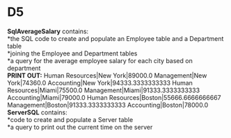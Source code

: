 # D5
**SqlAverageSalary** contains:<br> 
*the SQL code to create and populate an Employee table and a Department table<br> 
*joining the Employee and Department tables<br>
*a query for the average employee salary for each city based on department<br> 
**PRINT OUT:**
Human Resources|New York|89000.0
Management|New York|74360.0
Accounting|New York|94333.3333333333
Human Resources|Miami|75500.0
Management|Miami|91333.3333333333
Accounting|Miami|79000.0
Human Resources|Boston|55666.6666666667
Management|Boston|91333.3333333333
Accounting|Boston|78000.0
<br>
**ServerSQL** contains: <br>
*code to create and populate a Server table<br> 
*a query to print out the current time on the server<br> 

